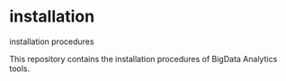 # installation
installation procedures

This repository contains the installation procedures of BigData Analytics tools.

